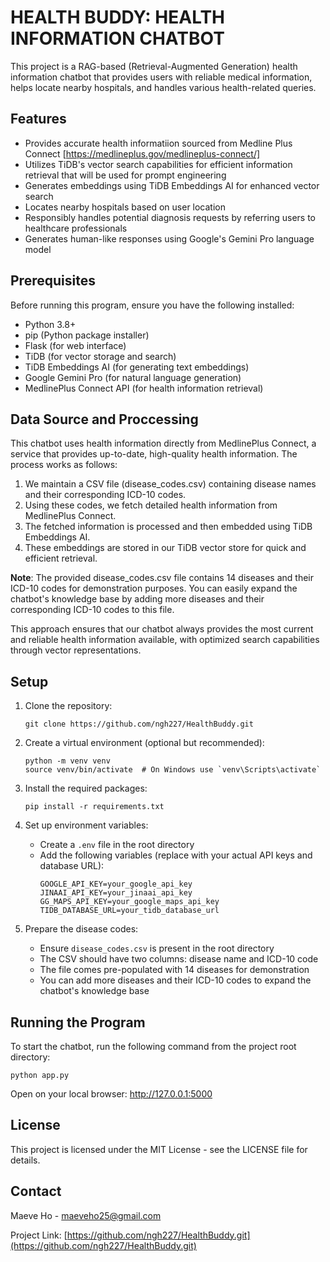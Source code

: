 # HEALTH BUDDY: HEALTH INFORMATION CHATBOT

This project is a RAG-based (Retrieval-Augmented Generation) health information chatbot that provides users with reliable medical information, helps locate nearby hospitals, and handles various health-related queries.

## Features

- Provides accurate health informatiion sourced from Medline Plus Connect [https://medlineplus.gov/medlineplus-connect/]
- Utilizes TiDB's vector search capabilities for efficient information retrieval that will be used for prompt engineering
- Generates embeddings using TiDB Embeddings AI for enhanced vector search
- Locates nearby hospitals based on user location
- Responsibly handles potential diagnosis requests by referring users to healthcare professionals
- Generates human-like responses using Google's Gemini Pro language model

## Prerequisites

Before running this program, ensure you have the following installed:
- Python 3.8+
- pip (Python package installer)
- Flask (for web interface)
- TiDB (for vector storage and search)
- TiDB Embeddings AI (for generating text embeddings)
- Google Gemini Pro (for natural language generation)
- MedlinePlus Connect API (for health information retrieval)

## Data Source and Proccessing

This chatbot uses health information directly from MedlinePlus Connect, a service that provides up-to-date, high-quality health information. The process works as follows:

1. We maintain a CSV file (disease_codes.csv) containing disease names and their corresponding ICD-10 codes.
2. Using these codes, we fetch detailed health information from MedlinePlus Connect.
3. The fetched information is processed and then embedded using TiDB Embeddings AI.
4. These embeddings are stored in our TiDB vector store for quick and efficient retrieval.

**Note**: The provided disease_codes.csv file contains 14 diseases and their ICD-10 codes for demonstration purposes. You can easily expand the chatbot's knowledge base by adding more diseases and their corresponding ICD-10 codes to this file.

This approach ensures that our chatbot always provides the most current and reliable health information available, with optimized search capabilities through vector representations.

## Setup

1. Clone the repository:
   ```
   git clone https://github.com/ngh227/HealthBuddy.git
   ```

2. Create a virtual environment (optional but recommended):
   ```
   python -m venv venv
   source venv/bin/activate  # On Windows use `venv\Scripts\activate`
   ```

3. Install the required packages:
   ```
   pip install -r requirements.txt
   ```

4. Set up environment variables:
   - Create a `.env` file in the root directory
   - Add the following variables (replace with your actual API keys and database URL):
     ```
     GOOGLE_API_KEY=your_google_api_key
     JINAAI_API_KEY=your_jinaai_api_key
     GG_MAPS_API_KEY=your_google_maps_api_key
     TIDB_DATABASE_URL=your_tidb_database_url
     ```
5. Prepare the disease codes:
   - Ensure `disease_codes.csv` is present in the root directory
   - The CSV should have two columns: disease name and ICD-10 code
   - The file comes pre-populated with 14 diseases for demonstration
   - You can add more diseases and their ICD-10 codes to expand the chatbot's knowledge base


## Running the Program

To start the chatbot, run the following command from the project root directory:

```
python app.py
```

Open on your local browser: http://127.0.0.1:5000

## License

This project is licensed under the MIT License - see the LICENSE file for details.

## Contact

Maeve Ho - maeveho25@gmail.com

Project Link: [https://github.com/ngh227/HealthBuddy.git](https://github.com/ngh227/HealthBuddy.git)

